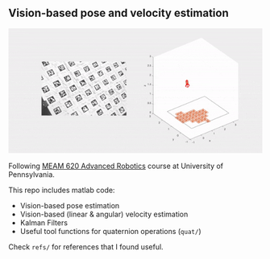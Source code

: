 ## Vision-based pose and velocity estimation

<img src="imgs/p2p1_dataset4_trimmed.gif" alt="step" width="800">

Following [MEAM 620 Advanced Robotics](https://alliance.seas.upenn.edu/~meam620/wiki/) course at University of Pennsylvania. 

This repo includes matlab code:
- Vision-based pose estimation
- Vision-based (linear & angular) velocity estimation
- Kalman Filters
- Useful tool functions for quaternion operations (`quat/`)

Check `refs/` for references that I found useful.
